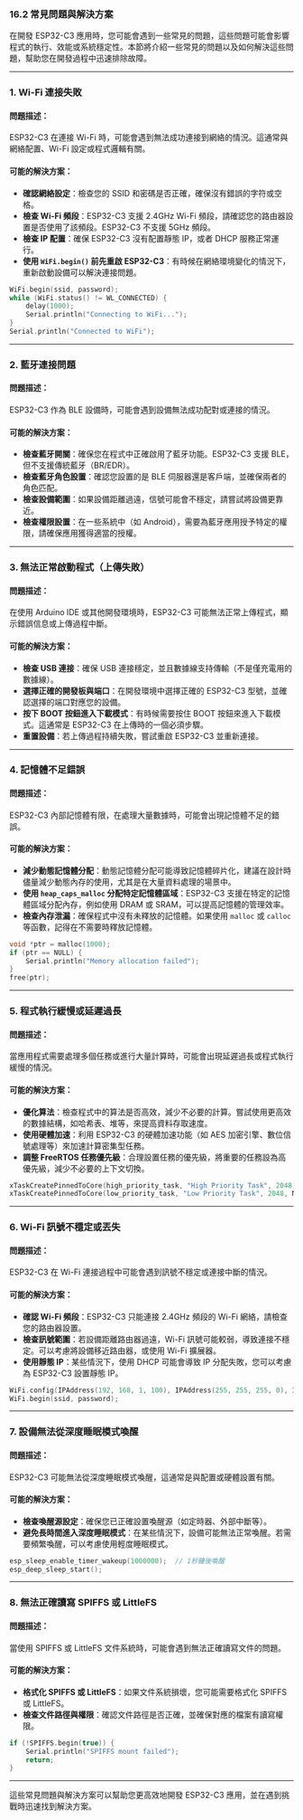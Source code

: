 ### 16.2 **常見問題與解決方案**

在開發 ESP32-C3 應用時，您可能會遇到一些常見的問題，這些問題可能會影響程式的執行、效能或系統穩定性。本節將介紹一些常見的問題以及如何解決這些問題，幫助您在開發過程中迅速排除故障。

---

### 1. **Wi-Fi 連接失敗**

#### 問題描述：
ESP32-C3 在連接 Wi-Fi 時，可能會遇到無法成功連接到網絡的情況。這通常與網絡配置、Wi-Fi 設定或程式邏輯有關。

#### 可能的解決方案：
- **確認網絡設定**：檢查您的 SSID 和密碼是否正確，確保沒有錯誤的字符或空格。
- **檢查 Wi-Fi 頻段**：ESP32-C3 支援 2.4GHz Wi-Fi 頻段，請確認您的路由器設置是否使用了該頻段。ESP32-C3 不支援 5GHz 頻段。
- **檢查 IP 配置**：確保 ESP32-C3 沒有配置靜態 IP，或者 DHCP 服務正常運行。
- **使用 `WiFi.begin()` 前先重啟 ESP32-C3**：有時候在網絡環境變化的情況下，重新啟動設備可以解決連接問題。

```cpp
WiFi.begin(ssid, password);
while (WiFi.status() != WL_CONNECTED) {
    delay(1000);
    Serial.println("Connecting to WiFi...");
}
Serial.println("Connected to WiFi");
```

---

### 2. **藍牙連接問題**

#### 問題描述：
ESP32-C3 作為 BLE 設備時，可能會遇到設備無法成功配對或連接的情況。

#### 可能的解決方案：
- **檢查藍牙開關**：確保您在程式中正確啟用了藍牙功能。ESP32-C3 支援 BLE，但不支援傳統藍牙（BR/EDR）。
- **檢查藍牙角色設置**：確認您設置的是 BLE 伺服器還是客戶端，並確保兩者的角色匹配。
- **檢查設備範圍**：如果設備距離過遠，信號可能會不穩定，請嘗試將設備更靠近。
- **檢查權限設置**：在一些系統中（如 Android），需要為藍牙應用授予特定的權限，請確保應用獲得適當的授權。

---

### 3. **無法正常啟動程式（上傳失敗）**

#### 問題描述：
在使用 Arduino IDE 或其他開發環境時，ESP32-C3 可能無法正常上傳程式，顯示錯誤信息或上傳過程中斷。

#### 可能的解決方案：
- **檢查 USB 連接**：確保 USB 連接穩定，並且數據線支持傳輸（不是僅充電用的數據線）。
- **選擇正確的開發板與端口**：在開發環境中選擇正確的 ESP32-C3 型號，並確認選擇的端口對應您的設備。
- **按下 BOOT 按鈕進入下載模式**：有時候需要按住 BOOT 按鈕來進入下載模式。這通常是 ESP32-C3 在上傳時的一個必須步驟。
- **重置設備**：若上傳過程持續失敗，嘗試重啟 ESP32-C3 並重新連接。

---

### 4. **記憶體不足錯誤**

#### 問題描述：
ESP32-C3 內部記憶體有限，在處理大量數據時，可能會出現記憶體不足的錯誤。

#### 可能的解決方案：
- **減少動態記憶體分配**：動態記憶體分配可能導致記憶體碎片化，建議在設計時儘量減少動態內存的使用，尤其是在大量資料處理的場景中。
- **使用 `heap_caps_malloc` 分配特定記憶體區域**：ESP32-C3 支援在特定的記憶體區域分配內存，例如使用 DRAM 或 SRAM，可以提高記憶體的管理效率。
- **檢查內存泄漏**：確保程式中沒有未釋放的記憶體。如果使用 `malloc` 或 `calloc` 等函數，記得在不需要時釋放記憶體。

```cpp
void *ptr = malloc(1000);
if (ptr == NULL) {
    Serial.println("Memory allocation failed");
}
free(ptr);
```

---

### 5. **程式執行緩慢或延遲過長**

#### 問題描述：
當應用程式需要處理多個任務或進行大量計算時，可能會出現延遲過長或程式執行緩慢的情況。

#### 可能的解決方案：
- **優化算法**：檢查程式中的算法是否高效，減少不必要的計算。嘗試使用更高效的數據結構，如哈希表、堆等，來提高資料存取速度。
- **使用硬體加速**：利用 ESP32-C3 的硬體加速功能（如 AES 加密引擎、數位信號處理等）來加速計算密集型任務。
- **調整 FreeRTOS 任務優先級**：合理設置任務的優先級，將重要的任務設為高優先級，減少不必要的上下文切換。

```cpp
xTaskCreatePinnedToCore(high_priority_task, "High Priority Task", 2048, NULL, 10, NULL, 0);
xTaskCreatePinnedToCore(low_priority_task, "Low Priority Task", 2048, NULL, 1, NULL, 1);
```

---

### 6. **Wi-Fi 訊號不穩定或丟失**

#### 問題描述：
ESP32-C3 在 Wi-Fi 連接過程中可能會遇到訊號不穩定或連接中斷的情況。

#### 可能的解決方案：
- **確認 Wi-Fi 頻段**：ESP32-C3 只能連接 2.4GHz 頻段的 Wi-Fi 網絡，請檢查您的路由器設置。
- **檢查訊號範圍**：若設備距離路由器過遠，Wi-Fi 訊號可能較弱，導致連接不穩定。可以考慮將設備移近路由器，或使用 Wi-Fi 擴展器。
- **使用靜態 IP**：某些情況下，使用 DHCP 可能會導致 IP 分配失敗，您可以考慮為 ESP32-C3 設置靜態 IP。

```cpp
WiFi.config(IPAddress(192, 168, 1, 100), IPAddress(255, 255, 255, 0), IPAddress(192, 168, 1, 1));
WiFi.begin(ssid, password);
```

---

### 7. **設備無法從深度睡眠模式喚醒**

#### 問題描述：
ESP32-C3 可能無法從深度睡眠模式喚醒，這通常是與配置或硬體設置有關。

#### 可能的解決方案：
- **檢查喚醒源設定**：確保您已正確設置喚醒源（如定時器、外部中斷等）。
- **避免長時間進入深度睡眠模式**：在某些情況下，設備可能無法正常喚醒。若需要頻繁喚醒，可以考慮使用輕度睡眠模式。

```cpp
esp_sleep_enable_timer_wakeup(1000000);  // 1秒鐘後喚醒
esp_deep_sleep_start();
```

---

### 8. **無法正確讀寫 SPIFFS 或 LittleFS**

#### 問題描述：
當使用 SPIFFS 或 LittleFS 文件系統時，可能會遇到無法正確讀寫文件的問題。

#### 可能的解決方案：
- **格式化 SPIFFS 或 LittleFS**：如果文件系統損壞，您可能需要格式化 SPIFFS 或 LittleFS。
- **檢查文件路徑與權限**：確認文件路徑是否正確，並確保對應的檔案有讀寫權限。

```cpp
if (!SPIFFS.begin(true)) {
    Serial.println("SPIFFS mount failed");
    return;
}
```

---

這些常見問題與解決方案可以幫助您更高效地開發 ESP32-C3 應用，並在遇到挑戰時迅速找到解決方案。